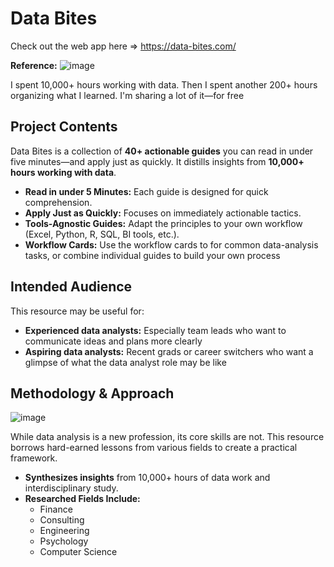 # Data Bites

Check out the web app here =>   https://data-bites.com/

**Reference:** ![image](https://github.com/user-attachments/assets/d23a3020-bf1e-4998-83fb-ebbf2cf083a6)


I spent 10,000+ hours working with data. Then I spent another 200+ hours organizing what I learned. I'm sharing a lot of it—for free

## Project Contents

Data Bites is a collection of **40+ actionable guides** you can read in under five minutes—and apply just as quickly. It distills insights from **10,000+ hours working with data**.

* **Read in under 5 Minutes:** Each guide is designed for quick comprehension.
* **Apply Just as Quickly:** Focuses on immediately actionable tactics.
* **Tools-Agnostic Guides:** Adapt the principles to your own workflow (Excel, Python, R, SQL, BI tools, etc.).
* **Workflow Cards:** Use the workflow cards to for common data-analysis tasks, or combine individual guides to build your own process


## Intended Audience

This resource may be useful for:

* **Experienced data analysts:** Especially team leads who want to communicate ideas and plans more clearly
* **Aspiring data analysts:** Recent grads or career switchers who want a glimpse of what the data analyst role may be like

## Methodology & Approach
![image](https://github.com/user-attachments/assets/e512f282-0263-4b95-9423-f7fac0770e53)


While data analysis is a new profession, its core skills are not. This resource borrows hard-earned lessons from various fields to create a practical framework.

* **Synthesizes insights** from 10,000+ hours of data work and interdisciplinary study.
* **Researched Fields Include:**
    * Finance
    * Consulting
    * Engineering
    * Psychology
    * Computer Science
